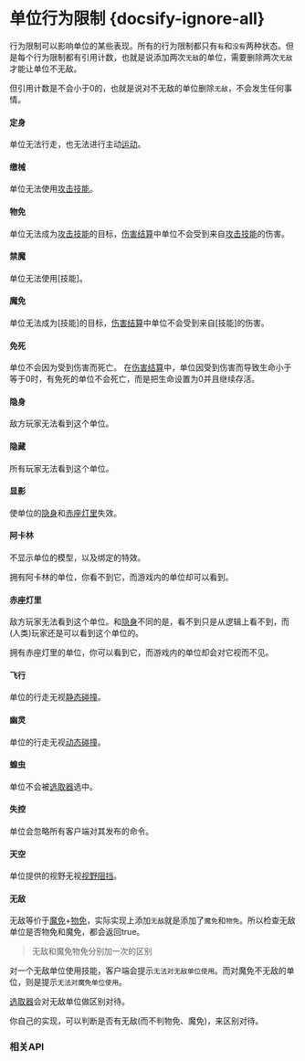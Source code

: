 # 单位行为限制 {docsify-ignore-all} 

行为限制可以影响单位的某些表现。所有的行为限制都只有`有`和`没有`两种状态。但是每个行为限制都有引用计数，也就是说添加两次`无敌`的单位，需要删除两次`无敌`才能让单位不无敌。

但引用计数是不会小于0的，也就是说对不无敌的单位删除`无敌`，不会发生任何事情。

#### 定身
单位无法行走，也无法进行主动[运动]。

#### 缴械
单位无法使用[攻击技能]。

#### 物免
单位无法成为[攻击技能]的目标，[伤害结算]中单位不会受到来自[攻击技能]的伤害。

#### 禁魔
单位无法使用[技能]。

#### 魔免
单位无法成为[技能]的目标，[伤害结算]中单位不会受到来自[技能]的伤害。

#### 免死
单位不会因为受到伤害而死亡。
在[伤害结算]中，单位因受到伤害而导致生命小于等于0时，有免死的单位不会死亡，而是把生命设置为0并且继续存活。

#### 隐身
敌方玩家无法看到这个单位。

#### 隐藏
所有玩家无法看到这个单位。

#### 显影
使单位的[隐身]和[赤座灯里]失效。

#### 阿卡林
不显示单位的模型，以及绑定的特效。

拥有阿卡林的单位，你看不到它，而游戏内的单位却可以看到。

#### 赤座灯里
敌方玩家无法看到这个单位。和[隐身]不同的是，看不到只是从逻辑上看不到，而(人类)玩家还是可以看到这个单位的。

拥有赤座灯里的单位，你可以看到它，而游戏内的单位却会对它视而不见。

#### 飞行
单位的行走无视[静态碰撞]。


#### 幽灵
单位的行走无视[动态碰撞]。

#### 蝗虫
单位不会被[选取器]选中。

#### 失控
单位会忽略所有客户端对其发布的命令。

#### 天空
单位提供的视野无视[视野阻挡]。

#### 无敌
无敌等价于[魔免]+[物免]，实际实现上添加`无敌`就是添加了`魔免`和`物免`。所以检查无敌单位是否物免和魔免，都会返回true。

> 无敌和魔免物免分别加一次的区别

对一个无敌单位使用技能，客户端会提示`无法对无敌单位使用`。而对魔免不无敌的单位，则是提示`无法对魔免单位使用`。

[选取器]会对无敌单位做区别对待。

你自己的实现，可以判断是否有无敌(而不判物免、魔免)，来区别对待。

[隐身]: /ac/unit/restriction?id=隐身
[物免]: /ac/unit/restriction?id=物免
[魔免]: /ac/unit/restriction?id=魔免
[赤座灯里]: /ac/unit/restriction?id=赤座灯里
[视野阻挡]: /ac/term/视野?id=视野阻挡
[攻击技能]: /ac/skill/攻击技能

[运动]: 404
[选取器]: 404
[伤害结算]: 404
[动态碰撞]: 404
[静态碰撞]: 404

### 相关API
